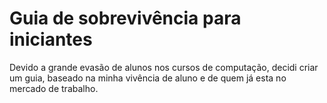 # Guia de sobrevivência para iniciantes

Devido a grande evasão de alunos nos cursos de computação, decidi criar um guia, baseado na minha vivência de aluno e de quem já esta no mercado de trabalho.


